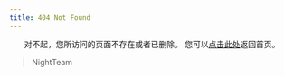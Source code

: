 ```yaml
---
title: 404 Not Found
---
```


<center>
对不起，您所访问的页面不存在或者已删除。
您可以<a href="https://hongxxh.github.io>">点击此处</a>返回首页。
</center>

<blockquote class="blockquote-center">
    NightTeam
</blockquote>